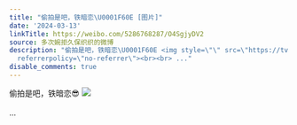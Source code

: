 ```yaml
---
title: "偷拍是吧，铁暗恋\U0001F60E [图片]"
date: '2024-03-13'
linkTitle: https://weibo.com/5286768287/O4SgjyDV2
source: 多次婉拒久保织织的微博
description: "偷拍是吧，铁暗恋\U0001F60E <img style=\"\" src=\"https://tvax3.sinaimg.cn/large/005LMJWfgy1hnptjchi5ej30lc0sgn0e.jpg\"
  referrerpolicy=\"no-referrer\"><br><br> ..."
disable_comments: true
---
```

偷拍是吧，铁暗恋😎 <img style="" src="https://tvax3.sinaimg.cn/large/005LMJWfgy1hnptjchi5ej30lc0sgn0e.jpg" referrerpolicy="no-referrer"><br><br> ...
